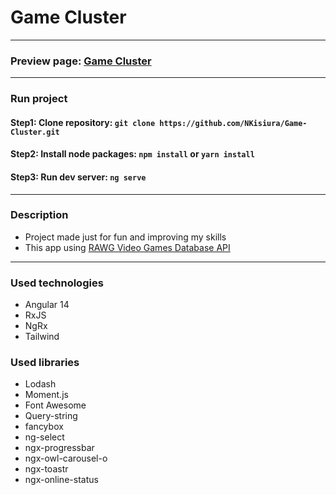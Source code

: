 # Game Cluster
___
### Preview page: [Game Cluster](https://nkisiura.github.io/Game-Cluster/)
___

### Run project
#### Step1: Clone repository: `git clone https://github.com/NKisiura/Game-Cluster.git`
#### Step2: Install node packages: `npm install` or `yarn install`
#### Step3: Run dev server: `ng serve`
___

### Description
- Project made just for fun and improving my skills
- This app using [RAWG Video Games Database API](https://rawg.io/apidocs)
___

### Used technologies
- Angular 14
- RxJS
- NgRx
- Tailwind

### Used libraries
- Lodash
- Moment.js
- Font Awesome
- Query-string
- fancybox
- ng-select
- ngx-progressbar
- ngx-owl-carousel-o
- ngx-toastr
- ngx-online-status
